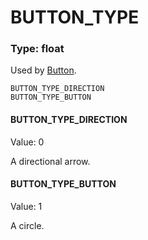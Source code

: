 # BUTTON_TYPE
### Type: float
Used by [Button](/MdDocs/Events/Button.md).
```
BUTTON_TYPE_DIRECTION
BUTTON_TYPE_BUTTON
```
#### BUTTON_TYPE_DIRECTION
Value: 0

A directional arrow.
#### BUTTON_TYPE_BUTTON
Value: 1

A circle.
